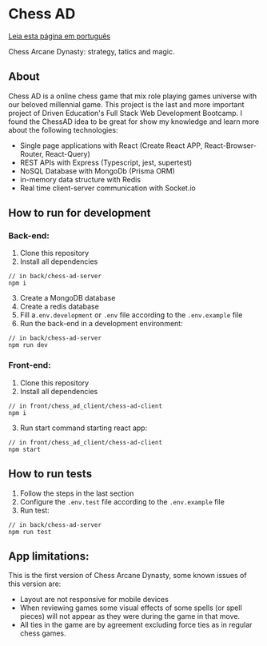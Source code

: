 # Chess AD

[Leia esta página em português](https://github.com/AldusD/chessad/blob/main/README-pt.md)

Chess Arcane Dynasty: strategy, tatics and magic.

## About 

Chess AD is a online chess game that mix role playing games universe with our beloved millennial game.
This project is the last and more important project of Driven Education's Full Stack Web Development Bootcamp. I found the ChessAD idea to be great for show  my knowledge and learn more about the following technologies:
- Single page applications with React (Create React APP, React-Browser-Router, React-Query)
- REST APIs with Express (Typescript, jest, supertest)
- NoSQL Database with MongoDb (Prisma ORM)
- in-memory data structure with Redis
- Real time client-server communication with Socket.io

## How to run for development

### Back-end:

1. Clone this repository
2. Install all dependencies 

```node
// in back/chess-ad-server
npm i
```

3. Create a MongoDB database
4. Create a redis database
5. Fill a`.env.development` or `.env` file according to the `.env.example` file
6. Run the back-end in a development environment:

```node
// in back/chess-ad-server
npm run dev
```

### Front-end:

1. Clone this repository
2. Install all dependencies 

```node
// in front/chess_ad_client/chess-ad-client
npm i
```

3. Run start command starting react app:

```node
// in front/chess_ad_client/chess-ad-client
npm start
```

## How to run tests

1. Follow the steps in the last section
2. Configure the `.env.test` file according to the `.env.example` file
3. Run test:

```node
// in back/chess-ad-server
npm run test
```

## App limitations:

This is the first version of Chess Arcane Dynasty, some known issues of this version are:
- Layout are not responsive for mobile devices
- When reviewing games some visual effects of some spells (or spell pieces) will not appear as they were during the game in that move.
- All ties in the game are by agreement excluding force ties as in regular chess games. 
